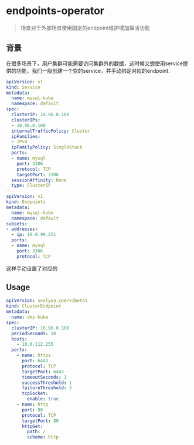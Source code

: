 # endpoints-operator
> 场景对于外部场景使用固定的endpoint维护增加探活功能

## 背景
在很多场景下，用户集群可能需要访问集群外的数据，这时候又想使用service提供的功能，我们一般创建一个空的service，并手动绑定对应的endpoint.

```yaml
apiVersion: v1
kind: Service
metadata:
  name: mysql-kube
  namespace: default
spec:
  clusterIP: 10.96.0.100
  clusterIPs:
  - 10.96.0.100
  internalTrafficPolicy: Cluster
  ipFamilies:
  - IPv4
  ipFamilyPolicy: SingleStack
  ports:
  - name: mysql
    port: 3306
    protocol: TCP
    targetPort: 3306
  sessionAffinity: None
  type: ClusterIP
---
apiVersion: v1
kind: Endpoints
metadata:
  name: mysql-kube
  namespace: default
subsets:
- addresses:
  - ip: 10.0.99.251
  ports:
  - name: mysql
    port: 3306
    protocol: TCP
```

这样手动设置了对应的

## Usage

```yaml
apiVersion: sealyun.com/v1beta1
kind: ClusterEndpoint
metadata:
  name: dmz-kube
spec:
  clusterIP: 10.96.0.100
  periodSeconds: 10
  hosts:
    - 10.0.112.255
  ports:
    - name: https
      port: 6443
      protocol: TCP
      targetPort: 6443
      timeoutSeconds: 1
      successThreshold: 1
      failureThreshold: 3
      tcpSocket:
        enable: true
    - name: http
      port: 80
      protocol: TCP
      targetPort: 80
      httpGet:
        path: /
        scheme: http
```
